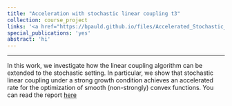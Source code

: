```yaml
---
title: "Acceleration with stochastic linear coupling t3"
collection: course_project
links: '<a href="https://bpauld.github.io/files/Accelerated_Stochastic_linear_coupling.pdf">[pdf]</a>'
special_publications: 'yes'
abstract: 'hi'
---
```


---

In this work, we investigate how the linear coupling algorithm can be extended to the stochastic setting. 
In particular, we show that stochastic linear coupling under a strong growth condition achieves an accelerated rate for the optimization of smooth (non-strongly) convex functions. 
You can read the report [here](https://bpauld.github.io/files/Accelerated_Stochastic_linear_coupling.pdf)
